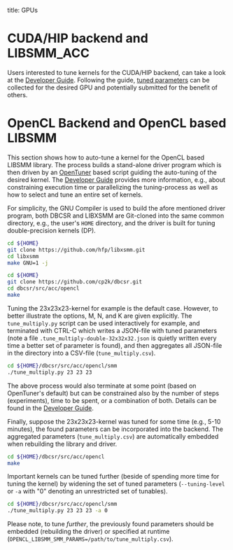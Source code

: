 title: GPUs

# CUDA/HIP backend and LIBSMM_ACC

Users interested to tune kernels for the CUDA/HIP backend, can take a look at the [Developer Guide](../../3-developer-guide/3-programming/2-accelerator-backend/2-libsmm_acc/3-tune.html). Following the guide, [tuned parameters](https://github.com/cp2k/dbcsr/tree/develop/src/acc/libsmm_acc/parameters) can be collected for the desired GPU and potentially submitted for the benefit of others.

# OpenCL Backend and OpenCL based LIBSMM

This section shows how to auto-tune a kernel for the OpenCL based LIBSMM library. The process builds a stand-alone driver program which is then driven by an [OpenTuner](https://opentuner.org/) based script guiding the auto-tuning of the desired kernel. The [Developer Guide](../../3-developer-guide/3-programming/2-accelerator-backend/4-opencl-libsmm.html) provides more information, e.g., about constraining execution time or parallelizing the tuning-process as well as how to select and tune an entire set of kernels.

For simplicity, the GNU Compiler is used to build the afore mentioned driver program, both DBCSR and LIBXSMM are Git-cloned into the same common directory, e.g., the user's `HOME` directory, and the driver is built for tuning double-precision kernels (DP).

```bash
cd ${HOME}
git clone https://github.com/hfp/libxsmm.git
cd libxsmm
make GNU=1 -j

cd ${HOME}
git clone https://github.com/cp2k/dbcsr.git
cd dbcsr/src/acc/opencl
make
```

Tuning the 23x23x23-kernel for example is the default case. However, to better illustrate the options, M, N, and K are given explicitly. The `tune_multiply.py` script can be used interactively for example, and terminated with CTRL-C which writes a JSON-file with tuned parameters (note a file `.tune_multiply-double-32x32x32.json` is quietly written every time a better set of parameter is found), and then aggregates all JSON-file in the directory into a CSV-file (`tune_multiply.csv`).

```bash
cd ${HOME}/dbcsr/src/acc/opencl/smm
./tune_multiply.py 23 23 23
```

The above process would also terminate at some point (based on OpenTuner's default) but can be constrained also by the number of steps (experiments), time to be spent, or a combination of both. Details can be found in the [Developer Guide](../../3-developer-guide/3-programming/2-accelerator-backend/4-opencl-libsmm.html).

Finally, suppose the 23x23x23-kernel was tuned for some time (e.g., 5-10 minutes), the found parameters can be incorporated into the backend. The aggregated parameters (`tune_multiply.csv`) are automatically embedded when rebuilding the library and driver.

```bash
cd ${HOME}/dbcsr/src/acc/opencl
make
```

Important kernels can be tuned further (beside of spending more time for tuning the kernel) by widening the set of tuned parameters (`--tuning-level` or `-a` with "0" denoting an unrestricted set of tunables).

```bash
cd ${HOME}/dbcsr/src/acc/opencl/smm
./tune_multiply.py 23 23 23 -a 0
```

Please note, to tune *further*, the previously found parameters should be embedded (rebuilding the driver) or specified at runtime (`OPENCL_LIBSMM_SMM_PARAMS=/path/to/tune_multiply.csv`).
